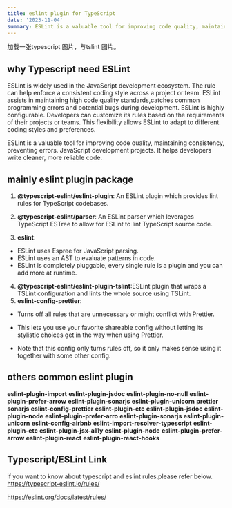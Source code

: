 ```yaml
---
title: eslint plugin for TypeScript
date: '2023-11-04'
summary: ESLint is a valuable tool for improving code quality, maintaining consistency, preventing errors
---
```


<!-- TypeScript is a strongly typed programming language that builds on JavaScript.
TypeScript adds additional syntax to JavaScript that allows you to declare the shapes of objects and functions in code. It provides a set of language services that allow for running powerful inferences and automations with that type information.

ESLint is an awesome linter for JavaScript code.
ESLint statically analyzes your code to quickly find problems. It allows creating a series of assertions called lint rules around what your code should look or behave like, as well as auto-fixer suggestions to improve your code for you, and loading in lint rules from shared plugins. -->
加载一张typescript 图片，与tslint 图片。

## why Typescript need ESLint
ESLint is widely used in the JavaScript development ecosystem. The rule can help enforce a consistent coding style across a project or team. ESLint assists in maintaining high code quality standards,catches common programming errors and potential bugs during development.
ESLint is highly configurable. Developers can customize its rules based on the requirements of their projects or teams. This flexibility allows ESLint to adapt to different coding styles and preferences.

ESLint is a valuable tool for improving code quality, maintaining consistency, preventing errors. JavaScript development projects. It helps developers write cleaner, more reliable code.

## mainly eslint plugin package 

1. **@typescript-eslint/eslint-plugin**: An ESLint plugin which provides lint rules for TypeScript codebases.

2. **@typescript-eslint/parser**: An ESLint parser which leverages TypeScript ESTree to allow for ESLint to lint TypeScript source code.
3. **eslint**:
* ESLint uses Espree for JavaScript parsing.
* ESLint uses an AST to evaluate patterns in code.
* ESLint is completely pluggable, every single rule is a plugin and you can add more at runtime.

4. **@typescript-eslint/eslint-plugin-tslint**:ESLint plugin that wraps a TSLint configuration and lints the whole source using TSLint.
5. **eslint-config-prettier**:
* Turns off all rules that are unnecessary or might conflict with Prettier.

* This lets you use your favorite shareable config without letting its stylistic choices get in the way when using Prettier.

* Note that this config only turns rules off, so it only makes sense using it together with some other config.

## others common eslint plugin

**eslint-plugin-import**
**eslint-plugin-jsdoc**
**eslint-plugin-no-null**
**eslint-plugin-prefer-arrow**
**eslint-plugin-sonarjs**
**eslint-plugin-unicorn**
**prettier**
**sonarjs**
**eslint-config-prettier**
**eslint-plugin-etc**
**eslint-plugin-jsdoc**
**eslint-plugin-node**
**eslint-plugin-prefer-arro**
**eslint-plugin-sonarjs**
**eslint-plugin-unicorn**
**eslint-config-airbnb**
**eslint-import-resolver-typescript**
**eslint-plugin-etc**
**eslint-plugin-jsx-a11y**
**eslint-plugin-node**
**eslint-plugin-prefer-arrow**
**eslint-plugin-react**
**eslint-plugin-react-hooks**

## Typescript/ESLint Link

if you want to know about typescript and eslint rules,please refer below.
https://typescript-eslint.io/rules/

https://eslint.org/docs/latest/rules/


